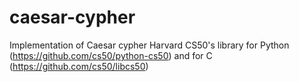 # caesar-cypher
Implementation of Caesar cypher
Harvard CS50's library for Python (https://github.com/cs50/python-cs50) and for C (https://github.com/cs50/libcs50)
